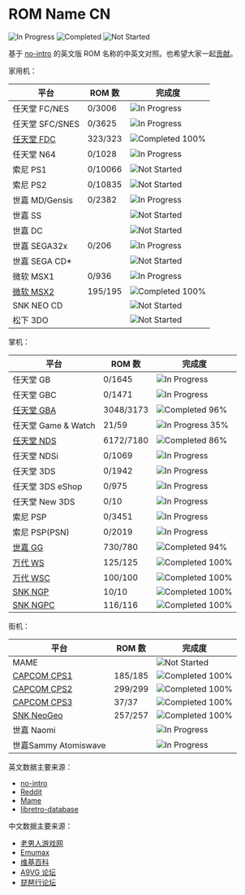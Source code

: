 # ROM Name CN

![In Progress](https://img.shields.io/badge/In%20Progress-16-yellow)
![Completed](https://img.shields.io/badge/Completed-13-brightgreen)
![Not Started](https://img.shields.io/badge/Not%20Started-9-red)

基于 [no-intro](https://datomatic.no-intro.org/) 的英文版 ROM 名称的中英文对照。也希望大家一起[贡献](./CONTRIBUTING.md)。

家用机：

平台 | ROM 数 | 完成度
---|---|---
任天堂 FC/NES | 0/3006 | ![In Progress][In Progress]
任天堂 SFC/SNES | 0/3625 | ![In Progress][In Progress]
[任天堂 FDC](./Nintendo%20-%20Family%20Computer%20Disk%20System.csv) | 323/323 | ![Completed 100%][Completed 100]
任天堂 N64 | 0/1028 | ![In Progress][In Progress]
索尼 PS1 | 0/10066 | ![Not Started][Not Started]
索尼 PS2 | 0/10835 | ![Not Started][Not Started]
世嘉 MD/Gensis | 0/2382 | ![In Progress][In Progress]
世嘉 SS | | ![Not Started][Not Started]
世嘉 DC | | ![Not Started][Not Started]
世嘉 SEGA32x | 0/206 | ![In Progress][In Progress]
世嘉 SEGA CD* | | ![Not Started][Not Started]
微软 MSX1 | 0/936 | ![In Progress][In Progress]
[微软 MSX2](./Microsoft%20-%20MSX2.csv) | 195/195 | ![Completed 100%][Completed 100]
SNK NEO CD | | ![Not Started][Not Started]
松下 3DO | | ![Not Started][Not Started]

掌机：

平台 | ROM 数 | 完成度
---|---|---
任天堂 GB | 0/1645 | ![In Progress][In Progress]
任天堂 GBC | 0/1471 | ![In Progress][In Progress]
[任天堂 GBA](./Nintendo%20-%20Game%20Boy%20Advance.csv) | 3048/3173 | ![Completed 96%](https://img.shields.io/badge/Completed-96%25-green)
任天堂 Game & Watch | 21/59 | ![In Progress 35%](https://img.shields.io/badge/In%20Progress-35%25-yellowgreen)
[任天堂 NDS](./Nintendo%20-%20Nintendo%20DS.csv) | 6172/7180 | ![Completed 86%](https://img.shields.io/badge/Completed-86%25-green)
任天堂 NDSi | 0/1069 | ![In Progress][In Progress]
任天堂 3DS | 0/1942 | ![In Progress][In Progress]
任天堂 3DS eShop | 0/975 | ![In Progress][In Progress]
任天堂 New 3DS | 0/10 | ![In Progress][In Progress]
索尼 PSP | 0/3451 | ![In Progress][In Progress]
索尼 PSP(PSN) | 0/2019 | ![In Progress][In Progress]
[世嘉 GG](./Sega%20-%20Game%20Gear.csv) | 730/780 | ![Completed 94%](https://img.shields.io/badge/Completed-94%25-green)
[万代 WS](./Bandai%20-%20WonderSwan.csv) | 125/125 | ![Completed 100%][Completed 100]
[万代 WSC](./Bandai%20-%20WonderSwan%20Color.csv) | 100/100 | ![Completed 100%][Completed 100]
[SNK NGP](./SNK%20-%20Neo%20Geo%20Pocket.csv) | 10/10 | ![Completed 100%][Completed 100]
[SNK NGPC](./SNK%20-%20Neo%20Geo%20Pocket%20Color.csv) | 116/116 | ![Completed 100%][Completed 100]

街机：

平台 | ROM 数 | 完成度
---|---|---
MAME | | ![Not Started][Not Started]
[CAPCOM CPS1](./Arcade%20-%20CPS1.csv) | 185/185 | ![Completed 100%][Completed 100]
[CAPCOM CPS2](./Arcade%20-%20CPS2.csv) | 299/299 | ![Completed 100%][Completed 100]
[CAPCOM CPS3](./Arcade%20-%20CPS3.csv) | 37/37 | ![Completed 100%][Completed 100]
[SNK NeoGeo](./Arcade%20-%20NEOGEO.csv) | 257/257 | ![Completed 100%][Completed 100]
世嘉 Naomi | | ![In Progress][In Progress]
世嘉Sammy Atomiswave | | ![In Progress][In Progress]

英文数据主要来源：

- [no-intro](https://datomatic.no-intro.org/)
- [Reddit](https://www.reddit.com/r/Roms/)
- [Mame](https://github.com/retropie/retropie-setup/wiki/MAME)
- [libretro-database](https://github.com/libretro/libretro-database)

中文数据主要来源：

- [老男人游戏网](https://www.oldmanemu.net/)
- [Emumax](http://www.emumax.com/roms)
- [维基百科](https://zh.wikipedia.org/wiki/%E7%94%B5%E5%AD%90%E6%B8%B8%E6%88%8F)
- [A9VG 论坛](https://bbs.a9vg.com/)
- [琵琶行论坛](https://www.ppxclub.com/)

[In Progress]: https://img.shields.io/badge/In%20Progress-0%25-yellow
[Not Started]: https://img.shields.io/badge/Not%20Started-0%25-red
[Completed 100]: https://img.shields.io/badge/Completed-100%25-brightgreen
